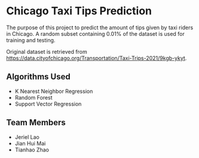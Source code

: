 # Chicago Taxi Tips Prediction
The purpose of this project to predict the amount of tips given by taxi riders in Chicago. A random subset containing 0.01% of the dataset is used for training and testing. 

Original dataset is retrieved from https://data.cityofchicago.org/Transportation/Taxi-Trips-2021/9kgb-ykyt.

## Algorithms Used
* K Nearest Neighbor Regression
* Random Forest
* Support Vector Regression

## Team Members
* Jeriel Lao
* Jian Hui Mai
* Tianhao Zhao
